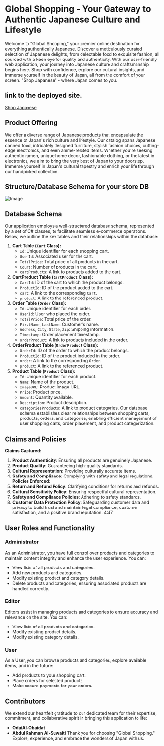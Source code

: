 # Global Shopping - Your Gateway to Authentic Japanese Culture and Lifestyle
Welcome to "Global Shopping," your premier online destination for everything authentically Japanese. Discover a meticulously curated selection of Japanese delights, from delectable food to exquisite fashion, all sourced with a keen eye for quality and authenticity. With our user-friendly web application, your journey into Japanese culture and craftsmanship begins here. Shop with confidence, explore our cultural insights, and immerse yourself in the beauty of Japan, all from the comfort of your screen. "Shop Japanese" - where Japan comes to you.
 ## link to the deployed site.
 [Shop Japanese](https://globalshopping.azurewebsites.net/)
## Product Offering
We offer a diverse range of Japanese products that encapsulate the essence of Japan's rich culture and lifestyle. Our catalog spans Japanese canned food, intricately designed furniture, stylish fashion choices, cutting-edge electronics, and even anime-related items. Whether you're seeking authentic ramen, unique home decor, fashionable clothing, or the latest in electronics, we aim to bring the very best of Japan to your doorstep. Immerse yourself in Japan's cultural tapestry and enrich your life through our handpicked collection.
## Structure/Database Schema for your store DB
![Image](https://camo.githubusercontent.com/21538cb25738e310b6e63ef242889f799a92e9e8e9303cdf994396c00fd4af91/68747470733a2f2f692e696d6775722e636f6d2f713354453642432e706e67)


## Database Schema
Our application employs a well-structured database schema, represented by a set of C# classes, to facilitate seamless e-commerce operations. Below, we outline the key tables and their relationships within the database:
1. **Cart Table (`Cart` Class):**
   - `Id`: Unique identifier for each shopping cart.
   - `UserId`: Associated user for the cart.
   - `TotalPrice`: Total price of all products in the cart.
   - `Count`: Number of products in the cart.
   - `cartProducts`: A link to products added to the cart.
2. **CartProduct Table (`CartProduct` Class):**
   - `CartId`: ID of the cart to which the product belongs.
   - `ProductId`: ID of the product added to the cart.
   - `cart`: A link to the corresponding `Cart`.
   - `product`: A link to the referenced product.
3. **Order Table (`Order` Class):**
   - `Id`: Unique identifier for each order.
   - `UserId`: User who placed the order.
   - `TotalPrice`: Total price of the order.
   - `FirstName`, `LastName`: Customer's name.
   - `Address`, `City`, `State`, `Zip`: Shipping information.
   - `Timestamp`: Order placement timestamp.
   - `orderProduct`: A link to products included in the order.
4. **OrderProduct Table (`OrderProduct` Class):**
   - `OrderId`: ID of the order to which the product belongs.
   - `ProductId`: ID of the product included in the order.
   - `order`: A link to the corresponding `Order`.
   - `product`: A link to the referenced product.
5. **Product Table (`Product` Class):**
   - `Id`: Unique identifier for each product.
   - `Name`: Name of the product.
   - `ImageURL`: Product image URL.
   - `Price`: Product price.
   - `Amount`: Quantity available.
   - `Description`: Product description.
   - `categoriesProducts`: A link to product categories.
Our database schema establishes clear relationships between shopping carts, products, orders, and categories, enabling efficient management of user shopping carts, order placement, and product categorization.
## Claims and Policies
**Claims Captured:**
1. **Product Authenticity**: Ensuring all products are genuinely Japanese.
2. **Product Quality**: Guaranteeing high-quality standards.
3. **Cultural Representation**: Providing culturally accurate items.
4. **Safety and Compliance**: Complying with safety and legal regulations.
**Policies Enforced:**
1. **Return and Refund Policy**: Clarifying conditions for returns and refunds.
2. **Cultural Sensitivity Policy**: Ensuring respectful cultural representation.
3. **Safety and Compliance Policies**: Adhering to safety standards.
4. **Customer Data Protection Policy**: Safeguarding customer data and privacy to build trust and maintain legal compliance, customer satisfaction, and a positive brand reputation.
4:47
## User Roles and Functionality
### Administrator
As an Administrator, you have full control over products and categories to maintain content integrity and enhance the user experience. You can:
- View lists of all products and categories.
- Add new products and categories.
- Modify existing product and category details.
- Delete products and categories, ensuring associated products are handled correctly.
### Editor
Editors assist in managing products and categories to ensure accuracy and relevance on the site. You can:
- View lists of all products and categories.
- Modify existing product details.
- Modify existing category details.
### User
As a User, you can browse products and categories, explore available items, and in the future:
- Add products to your shopping cart.
- Place orders for selected products.
- Make secure payments for your orders.
## Contributors
We extend our heartfelt gratitude to our dedicated team for their expertise, commitment, and collaborative spirit in bringing this application to life:
- **OdaiAl-Obaidat**
- **Abdul Rahman Al-Suwaiti**
Thank you for choosing "Global Shopping." Explore, experience, and embrace the wonders of Japan with us.
